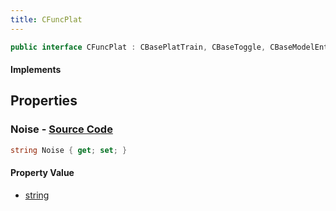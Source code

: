 ```yaml
---
title: CFuncPlat
---
```


```csharp
public interface CFuncPlat : CBasePlatTrain, CBaseToggle, CBaseModelEntity, CBaseEntity, CEntityInstance, ISchemaClass<CEntityInstance>, ISchemaClass<CBaseEntity>, ISchemaClass<CBaseModelEntity>, ISchemaClass<CBaseToggle>, ISchemaClass<CBasePlatTrain>, ISchemaClass<CFuncPlat>, ISchemaField, ISchemaClass, INativeHandle
```

#### Implements

## Properties

### **Noise** - [Source Code](https://github.com/swiftly-solution/swiftlys2/blob/main/managed/src/SwiftlyS2.Generated/Schemas/Interfaces/CFuncPlat.cs#L16)

```csharp
string Noise { get; set; }
```

#### Property Value

- [string](https://learn.microsoft.com/dotnet/api/system.string)

